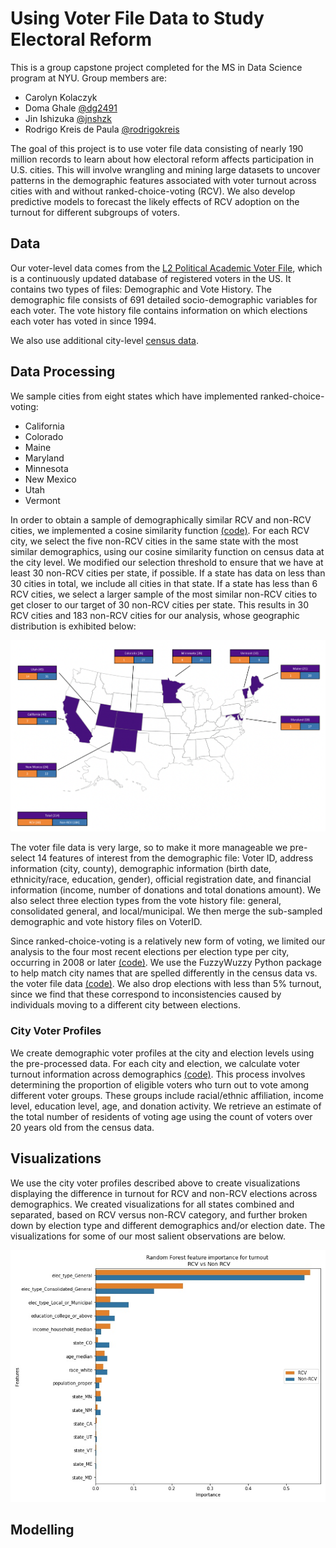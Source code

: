 # Using Voter File Data to Study Electoral Reform
This is a group capstone project completed for the MS in Data Science program at NYU. Group members are:
* Carolyn Kolaczyk
* Doma Ghale [@dg2491](https://github.com/dg2491)
* Jin Ishizuka [@jnshzk](https://github.com/jnshzk)
* Rodrigo Kreis de Paula [@rodrigokreis](https://github.com/rodrigokreis)

The goal of this project is to use voter file data consisting of nearly 190 million records to learn about how electoral reform affects participation in U.S. cities. This will involve wrangling and mining large datasets to uncover patterns in the demographic features associated with voter turnout across cities with and without ranked-choice-voting (RCV). We also develop predictive models to forecast the likely effects of RCV adoption on the turnout for different subgroups of voters.

## Data
Our voter-level data comes from the [L2 Political Academic Voter File](https://l2-data.com/datamapping/), which is a continuously updated database of registered voters in the US. It contains two types of files: Demographic and Vote History. The demographic file consists of 691 detailed socio-demographic variables for each voter. The vote history file contains information on which elections each voter has voted in since 1994.

We also use additional city-level [census data](https://simplemaps.com/data/us-cities). 

## Data Processing
We sample cities from eight states which have implemented ranked-choice-voting: 
* California
* Colorado
* Maine
* Maryland
* Minnesota
* New Mexico
* Utah
* Vermont

In order to obtain a sample of demographically similar RCV and non-RCV cities, we implemented a cosine similarity function [(code)](https://github.com/CarolynKolaczyk/nyu-capstone/blob/main/data_processing/cities_similarity_search.ipynb). For each RCV city, we select the five non-RCV cities in the same state with the most similar demographics, using our cosine similarity function on census data at the city level. We modified our selection threshold to ensure that we have at least 30 non-RCV cities per state, if possible. If a state has data on less than 30 cities in total, we include all cities in that state. If a state has less than 6 RCV cities, we select a larger sample of the most similar non-RCV cities to get closer to our target of 30 non-RCV cities per state. This results in 30 RCV cities and 183 non-RCV cities for our analysis, whose geographic distribution is exhibited below:

![image](./map.png)

The voter file data is very large, so to make it more manageable we pre-select 14 features of interest from the demographic file: Voter ID, address information (city, county), demographic information (birth date, ethnicity/race, education, gender), official registration date, and financial information (income, number of donations and total donations amount). We also select three election types from the vote history file: general, consolidated general, and local/municipal. We then merge the sub-sampled demographic and vote history files on VoterID. 

Since ranked-choice-voting is a relatively new form of voting, we limited our analysis to the four most recent elections per election type per city, occurring in 2008 or later [(code)](https://github.com/CarolynKolaczyk/nyu-capstone/blob/main/data_processing/find_recent_election_dates.ipynb). We use the FuzzyWuzzy Python package to help match city names that are spelled differently in the census data vs. the voter file data [(code)](https://github.com/CarolynKolaczyk/nyu-capstone/blob/main/data_processing/fuzzy_matching_city_names.ipynb). We also drop elections with less than 5% turnout, since we find that these correspond to inconsistencies caused by individuals moving to a different city between elections. 

### City Voter Profiles
We create demographic voter profiles at the city and election levels using the pre-processed data. For each city and election, we calculate voter turnout information across demographics [(code)](https://github.com/CarolynKolaczyk/nyu-capstone/blob/main/data_processing/combine_demographic_vote_history.ipynb). This process involves determining the proportion of eligible voters who turn out to vote among different voter groups. These groups include racial/ethnic affiliation, income level, education level, age, and donation activity. We retrieve an estimate of the total number of residents of voting age using the count of voters over 20 years old from the census data.
 

## Visualizations
We use the city voter profiles described above to create visualizations displaying the difference in turnout for RCV and non-RCV elections across demographics. We created visualizations for all states combined and separated, based on RCV versus non-RCV category, and further broken down by election type and different demographics and/or election date. The visualizations for some of our most salient observations are below.

![image](./visualizations/plots/RF_feature_imp_RCV_vs_Non_RCV.jpg)

## Modelling


